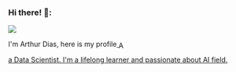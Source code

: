 
### Hi there! 🚀:

![](https://visitor-badge.glitch.me/badge?page_id=arthuranacletodias)

I'm Arthur Dias, here is my profile<a href="https://www.linkedin.com/in/arthuranacletodias/">
  <img align="center" alt="Arthur's LinkdeIN" width="15px" src="https://cdn.jsdelivr.net/npm/simple-icons@v3/icons/linkedin.svg" />
  
 a Data Scientist. I'm a lifelong learner and passionate about AI field.
